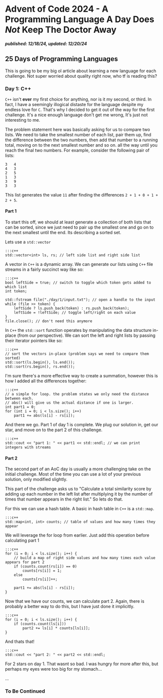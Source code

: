 # Advent of Code 2024 - A Programming Language A Day Does _Not_ Keep The Doctor Away
#####  _published_: 12/18/24, _updated_: 12/20/24
## 25 Days of Programming Languages
This is going to be my big ol article about learning a new language for each challenge.
Not super worried about quality right now, who tf is reading this?
### Day 1: C++
`C++` isn't __ever__ my first choice for anything, nor is it my second, or third. In fact, 
I have a seemingly illogical distaste for the language despite my endless love for `C`. 
That's why I decided to get it out of the way for the first challenge. It's a nice enough
language don't get me wrong, It's just not interesting to me. 

The problem statement here was basically asking for us to compare two lists. We need to 
take the smallest number of each list, pair them up, find the difference between the two 
numbers, then add that number to a running total, moving on to the next smallest number 
and so on. all the way until you reach the final two numbers. For example, consider the 
following pair of lists:

    3   4
    4   3
    2   5
    1   3
    3   9
    3   3

This list generates the value `11` after finding the differences `2 + 1 + 0 + 1 + 2 + 5`. 

#### Part 1
To start this off, we should at least generate a collection of both lists that can be 
sorted, since we just need to pair up the smallest one and go on to the next smallest 
until the end. Its describing a sorted set. 

Lets use a `std::vector`

    :::c++
    std::vector<int> ls, rs; // left side list and right side list

A vector in `C++` is a dynamic array. We can generate our lists using `C++` file streams
in a fairly succinct way like so:

    :::c++
    bool leftSide = true; // switch to toggle which token gets added to which list
    int token;

    std::fstream file("./day/1/input.txt"); // open a handle to the input
    while (file >> token) {
        leftSide ? ls.push_back(token) : rs.push_back(token);
        leftSide = !leftSide; // toggle left/right on each value
    }
    file.close(); // don't need this anymore

In `C++` the `std::sort` function operates by manipulating the data structure in-place 
(from our perspective). We can sort the left and right lists by passing their
iterator pointers like so:

    :::c++
    // sort the vectors in-place (problem says we need to compare them sorted)
    std::sort(ls.begin(), ls.end());
    std::sort(rs.begin(), rs.end());

I'm sure there's a more effective way to create a summation, however this is how I added
all the differences together:

    :::c++
    // a simple for loop. the problem states we only need the distance between each. 
    // abs() will give us the actual distance if one is larger.
    int part1 = 0;
    for (int i = 0; i < ls.size(); i++)
        part1 += abs(ls[i] - rs[i]); 

And there we go. Part 1 of day 1 is complete. We plug our solution in, get our star, and
move on to the part 2 of this challenge.

    :::c++
    std::cout << "part 1: " << part1 << std::endl; // we can print integers with streams

#### Part 2
The second part of an AoC day is usually a more challenging take on the initial challenge.
Most of the time you can use a lot of your previous solution, only modified slightly. 

This part of the challenge asks us to "Calculate a total similarity score by adding up each number in the left list after multiplying it by the number of times that number appears in the right list." So lets do that.

For this we can use a hash table. A basic in hash table in `C++` is a `std::map`.

    :::c++
    std::map<int, int> counts; // table of values and how many times they appear

We will leverage the for loop from earlier. Just add this operation before calculating
part 1

    :::c++
    for (i = 0; i < ls.size(); i++) {
        // build a map of right side values and how many times each value appears for part 2
        if (counts.count(rs[i]) == 0)
            counts[rs[i]] = 1;
        else
            counts[rs[i]]++;

        part1 += abs(ls[i] - rs[i]); 
    }

Now that we have our counts, we can calculate part 2. Again, there is probably a better
way to do this, but I have just done it implicitly. 

    :::c++
    for (i = 0; i < ls.size(); i++) {
        if (counts.count(ls[i]))
            part2 += ls[i] * counts[ls[i]]; 
    }

And thats that!

    :::c++
    std::cout << "part 2: " << part2 << std::endl;

For 2 stars on day 1. That wasnt so bad. I was hungry for more after this, but perhaps my
eyes were too big for my stomach...

...

### To Be Continued